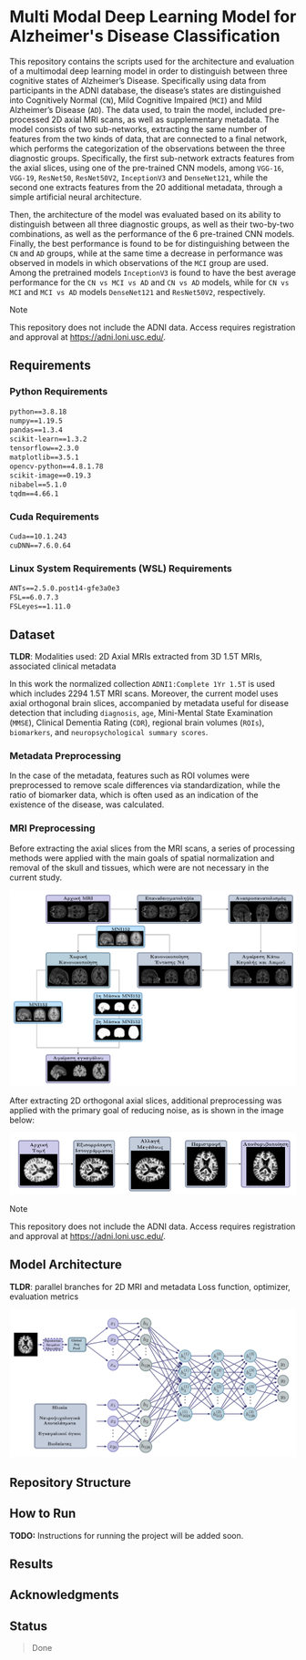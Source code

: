 # Multi Modal Deep Learning Model for Alzheimer's Disease Classification

This repository contains the scripts used for the architecture and evaluation of a multimodal deep learning model in order to distinguish between three cognitive states of Alzheimer’s Disease. 
Specifically using data from participants in the ADNI database, the disease’s states are distinguished into Cognitively Normal (`CN`), Mild Cognitive Impaired (`MCI`) and Mild Alzheimer’s Disease
(`AD`). 
The data used, to train the model, included pre-processed 2D axial MRI scans, as well as supplementary metadata. 
The model consists of two sub-networks, extracting the same number of features from the two kinds of data, that are connected to a final network, which performs the categorization of the observations between the three diagnostic groups. 
Specifically, the first sub-network extracts features from the axial slices, using one of the pre-trained CNN models, among `VGG-16`, `VGG-19`, `ResNet50`, `ResNet50V2`, `InceptionV3` and `DenseNet121`, while the second one extracts features from the 20 additional metadata, through a simple artificial neural architecture.

Then, the architecture of the model was evaluated based on its ability to distinguish between all three diagnostic groups, as well as their two-by-two combinations, as well as the performance of the 6 pre-trained CNN models. 
Finally, the best performance is found to be for distinguishing between the `CN` and `AD` groups, while at the same time a decrease in performance was observed in models in which observations of the `MCI` group are used.
Among the pretrained models `InceptionV3` is found to have the best average performance for the `CN vs MCI vs AD` and `CN vs AD` models, while for `CN vs MCI` and `MCI vs AD` models `DenseNet121` and `ResNet50V2`, respectively.

> [!NOTE] 
> This repository does not include the ADNI data. Access requires registration and approval at https://adni.loni.usc.edu/.

## Requirements

### Python Requirements
```
python==3.8.18
numpy==1.19.5
pandas==1.3.4
scikit-learn==1.3.2
tensorflow==2.3.0
matplotlib==3.5.1
opencv-python==4.8.1.78
scikit-image==0.19.3
nibabel==5.1.0
tqdm==4.66.1
```

### Cuda Requirements
```
Cuda==10.1.243
cuDNN==7.6.0.64
```

### Linux System Requirements (WSL) Requirements
```
ANTs==2.5.0.post14-gfe3a0e3
FSL==6.0.7.3
FSLeyes==1.11.0
```


## Dataset

**TLDR**: Modalities used: 2D Axial MRIs extracted from 3D 1.5T MRIs, associated clinical metadata

In this work the normalized collection `ADNI1:Complete 1Yr 1.5T` is used which includes 2294 1.5T MRI scans.
Moreover, the current model uses axial orthogonal brain slices, accompanied by metadata useful for disease detection that including `diagnosis`, `age`, Mini-Mental State Examination (`MMSE`), Clinical Dementia Rating (`CDR`), regional brain volumes (`ROIs`), `biomarkers`, and `neuropsychological summary scores`.

### Metadata Preprocessing
In the case of the metadata, features such as ROI volumes were preprocessed to remove scale differences via standardization, while the ratio of biomarker data, which is often used as an indication of the existence of the disease, was calculated.
 
### MRI Preprocessing
Before extracting the axial slices from the MRI scans, a series of processing methods were applied with the main goals of spatial normalization and removal of the skull and tissues, which were are not necessary in the current study.

![](./Images/3D_Preprocessing.PNG)

After extracting 2D orthogonal axial slices, additional preprocessing was applied with the primary goal of reducing noise, as is shown in the image below:

<p align="center">
  <img src="./Images/2D_Preprocessing.PNG" alt="Description"/>
</p>


> [!NOTE] 
> This repository does not include the ADNI data. Access requires registration and approval at https://adni.loni.usc.edu/.



## Model Architecture
**TLDR**: parallel branches for 2D MRI and metadata
Loss function, optimizer, evaluation metrics

![](./Images/Model.PNG)

## Repository Structure

## How to Run
**TODO:** Instructions for running the project will be added soon.

## Results

## Acknowledgments

## Status
> Done
